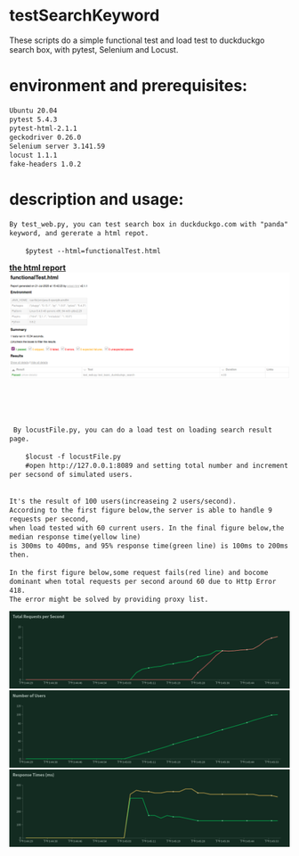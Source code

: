 # testSearchKeyword
These scripts do a simple functional test and load test to duckduckgo search box, with pytest, Selenium and Locust.



# environment and prerequisites:
	
	Ubuntu 20.04 
	pytest 5.4.3
	pytest-html-2.1.1
	geckodriver 0.26.0
	Selenium server 3.141.59
	locust 1.1.1
 	fake-headers 1.0.2


# description and usage:

    By test_web.py, you can test search box in duckduckgo.com with "panda" keyword, and gererate a html repot.
    	
	    $pytest --html=functionalTest.html
 **[the html report](https://github.com/k-eeer/testSearchKeyword/blob/master/output/functionalTest.html)**
 ![](https://github.com/k-eeer/testSearchKeyword/blob/master/output/functionalTest.png)
	
	
</br></br></br>
    
     By locustFile.py, you can do a load test on loading search result page.
    
    	$locust -f locustFile.py
		#open http://127.0.0.1:8089 and setting total number and increment per secsond of simulated users.
		
		
    It's the result of 100 users(increaseing 2 users/second).
    According to the first figure below,the server is able to handle 9 requests per second, 
    when load tested with 60 current users. In the final figure below,the median response time(yellow line) 
    is 300ms to 400ms, and 95% response time(green line) is 100ms to 200ms then. 
    
    In the first figure below,some request fails(red line) and bocome dominant when total requests per second around 60 due to Http Error 418.
    The error might be solved by providing proxy list.
    
![](https://github.com/k-eeer/testSearchKeyword/blob/master/output/totalRequestsPerSecond.png)
![](https://github.com/k-eeer/testSearchKeyword/blob/master/output/numberOfUsers.png)
![](https://github.com/k-eeer/testSearchKeyword/blob/master/output/responseTimes(ms).png)


   
